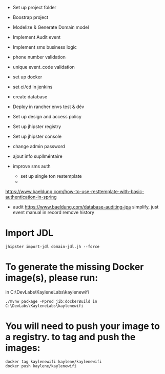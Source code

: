 - Set up project folder
- Boostrap project
- Modelize & Generate Domain model
- Implement Audit event
- Implement sms business logic
- phone number validation
- unique event_code validation
- set up docker 
- set ci/cd in jenkins
- create database
- Deploy in rancher envs test & dév
- Set up design and access policy 
- Set up jhipster registry
- Set up jhipster console
- change admin password

- ajout info supllméntaire

- improve sms auth
 	- set up single ton restemplate
 	- 
https://www.baeldung.com/how-to-use-resttemplate-with-basic-authentication-in-spring

- audit
https://www.baeldung.com/database-auditing-jpa
simplify, just event
manual in record
remove history 



# Import JDL

	jhipster import-jdl domain-jdl.jh --force

# To generate the missing Docker image(s), please run:

in C:\DevLabs\KayleneLabs\kaylenewifi

	./mvnw package -Pprod jib:dockerBuild in C:\DevLabs\KayleneLabs\kaylenewifi
  
# You will need to push your image to a registry. to tag and push the images:

	docker tag kaylenewifi kaylene/kaylenewifi
	docker push kaylene/kaylenewifi